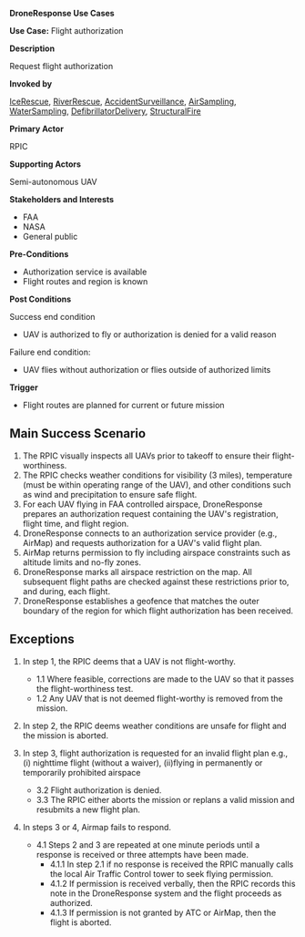 **DroneResponse Use Cases**

**Use Case:** Flight authorization

**Description**

Request flight authorization

**Invoked by**

[IceRescue](../main/IceRescue.md), [RiverRescue](../main/RiverRescue.md), [AccidentSurveillance](../main/AccidentSurveillance.md), [AirSampling](../main/AirSampling.md), [WaterSampling](../main/WaterSampling.md), [DefibrillatorDelivery](../main/DefibrillatorDelivery.md), [StructuralFire](../main/StructuralFire.md)

**Primary Actor**

RPIC

**Supporting Actors**

Semi-autonomous UAV

**Stakeholders and Interests**

- FAA
- NASA
- General public

**Pre-Conditions**

- Authorization service is available
- Flight routes and region is known

**Post Conditions**

Success end condition

- UAV is authorized to fly or authorization is denied for a valid reason

Failure end condition:

- UAV flies without authorization or flies outside of authorized limits

**Trigger**

- Flight routes are planned for current or future mission


## Main Success Scenario

1. The RPIC visually inspects all UAVs prior to takeoff to ensure their flight-worthiness.
2. The RPIC checks weather conditions for visibility (3 miles), temperature (must be within operating range of the UAV), and other conditions such as wind and precipitation to ensure safe flight.
3. For each UAV flying in FAA controlled airspace, DroneResponse prepares an authorization request containing the UAV's registration, flight time, and flight region.
4. DroneResponse connects to an authorization service provider (e.g., AirMap) and requests authorization for a UAV's valid flight plan.
5. AirMap returns permission to fly including airspace constraints such as altitude limits and no-fly zones.
6. DroneResponse marks all airspace restriction on the map.  All subsequent flight paths are checked against these restrictions prior to, and during, each flight.
7. DroneResponse establishes a geofence that matches the outer boundary of the region for which flight authorization has been received.

## Exceptions

1. In step 1, the RPIC deems that a UAV is not flight-worthy.
   * 1.1 Where feasible, corrections are made to the UAV so that it passes the flight-worthiness test.
   * 1.2 Any UAV that is not deemed flight-worthy is removed from the mission.
   
2. In step 2, the RPIC deems weather conditions are unsafe for flight and the mission is aborted.
   
3. In step 3, flight authorization is requested for an invalid flight plan e.g., (i) nighttime flight (without a waiver), (ii)flying in permanently or temporarily prohibited airspace
   * 3.2 Flight authorization is denied.
   * 3.3 The RPIC either aborts the mission or replans a valid mission and resubmits a new flight plan.
   
4. In steps 3 or 4, Airmap fails to respond.
   * 4.1 Steps 2 and 3 are repeated at one minute periods until a response is received or three attempts have been made.
      * 4.1.1 In step 2.1 if no response is received the RPIC manually calls the local Air Traffic Control tower to seek flying permission.
	  * 4.1.2 If permission is received verbally, then the RPIC records this note in the DroneResponse system and the flight proceeds as authorized.
	  * 4.1.3 If permission is not granted by ATC or AirMap, then the flight is aborted.

